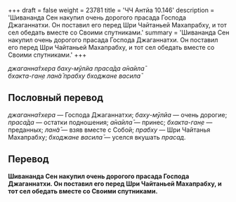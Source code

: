 +++
draft = false
weight = 23781
title = 'ЧЧ Антйа 10.146'
description = 'Шивананда Сен накупил очень дорогого прасада Господа Джаганнатхи. Он поставил его перед Шри Чайтаньей Махапрабху, и тот сел обедать вместе со Своими спутниками.'
summary = 'Шивананда Сен накупил очень дорогого прасада Господа Джаганнатхи. Он поставил его перед Шри Чайтаньей Махапрабху, и тот сел обедать вместе со Своими спутниками.'
+++

_джаганна̄тхера баху-мӯлйа праса̄да а̄на̄ила̄  
бхакта-ган̣е лан̃а̄ прабху бходжане васила̄_

## Пословный перевод

_джаганна̄тхера_ — Господа Джаганнатхи; _баху_\-_мӯлйа_ — очень дорогие; _праса̄да_ — остатки подношения; _а̄на̄ила̄_ — принес; _бхакта_\-_ган̣е_ — преданных; _лан̃а̄_ — взяв вместе с Собой; _прабху_ — Шри Чайтанья Махапрабху; _бходжане_ _васила̄_ — уселся вкушать _прасад_.

## Перевод

**Шивананда Сен накупил очень дорогого прасада Господа Джаганнатхи. Он поставил его перед Шри Чайтаньей Махапрабху, и тот сел обедать вместе со Своими спутниками.**

